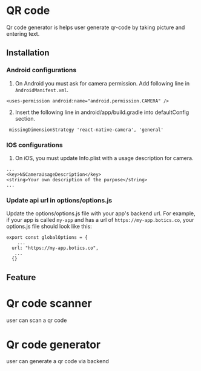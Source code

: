 # QR code
Qr code generator is helps user generate qr-code by taking picture and entering text.


## Installation


### Android configurations

1. On Android you must ask for camera permission. Add following line in `AndroidManifest.xml`.

```
<uses-permission android:name="android.permission.CAMERA" />
```

2. Insert the following line in android/app/build.gradle into defaultConfig section.

```
 missingDimensionStrategy 'react-native-camera', 'general'
```

### IOS configurations

1. On iOS, you must update Info.plist with a usage description for camera.

```
...
<key>NSCameraUsageDescription</key>
<string>Your own description of the purpose</string>
...
```

### Update api url in options/options.js

Update the options/options.js file with your app's backend url. For example, if your app is called `my-app` and has a url of `https://my-app.botics.co`, your options.js file should look like this: 

```
export const globalOptions = {
    ...
  url: "https://my-app.botics.co",
   ...
  {}
```


## Feature

# Qr code scanner
user can scan a qr code

# Qr code generator
user can generate a qr code via backend

